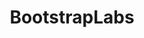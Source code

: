 ---
layout: firm_page
title: "BootstrapLabs"
id: "bootstraplabs.com"
permalink: "/bootstraplabsbootstraplabs.com/"
website: "https://bootstraplabs.com"
offices: "San Francisco (United States)"
investment_stages: "Seed, Series A"
portfolio_companies: ""
portfolio_link: "https://bootstraplabs.com/portfolio/"
investment_markets: "Future of Work (FoW)/Productivity, Mobility, Health, Financial Infrastructure, Digital Infrastructure, Climate & Energy, AI-enabling technologies"
founded_year: "2008"
description: "BootstrapLabs is a leading Venture Capital firm focused on Applied Artificial Intelligence. Founded in 2008, they were among the first to adopt an AI-first investment strategy, backing visionary founders and supporting them throughout their journey. They invest in companies applying AI to solve important opportunities across various sectors."
linkedin: "https://www.linkedin.com/company/bootstraplabs"
twitter: ""
instagram: ""
team_page: "https://bootstraplabs.com/people/"
investor_type: "Venture Capital"
crunchbase: "https://www.crunchbase.com/organization/bootstraplabs"
pitchbook: ""

# SEO Optimization
meta_title: "BootstrapLabs - VC Firm - projectstartups.com"
meta_description: "BootstrapLabs, BootstrapLabs is a leading Venture Capital firm focused on Applied Artificial Intelligence. Founded in 2008, they were among the first to adopt an AI-..."
meta_keywords: "BootstrapLabs, Future of Work (FoW)/Productivity, Mobility, Health, Financial Infrastructure, Digital Infrastructure, Climate & Energy, AI-enabling technologies, VC firm, venture capital, startup investor, projectstartups.com"
canonical_url: "https://vc.projectstartups.com/bootstraplabsbootstraplabs.com/"
---